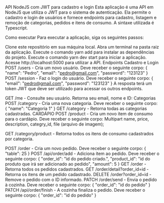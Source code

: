 API NodeJS com JWT para cadastro e login
Esta aplicação é uma API em NodeJS que utiliza o JWT para o sistema de autenticação. Ela permite o cadastro e login de usuários e fornece endpoints para cadastro, listagem e remoção de categorias, pedidos e itens de consumo. A sintaxe utilizada é Typescript.

Como executar
Para executar a aplicação, siga os seguintes passos:

Clone este repositório em sua máquina local.
Abra um terminal na pasta raiz da aplicação.
Execute o comando yarn add para instalar as dependências do projeto.
Execute o comando yarn dev start para iniciar a aplicação.
Acesse http://localhost:5000 para utilizar a API.
Endpoints
Cadastro e Login
POST /users - Cria um novo usuário. Deve receber o seguinte corpo:
{
	"name": "Pedro",
	"email": "pedro@gmail.com",
	"password": "123123"
}
POST /session - Faz o login do usuário. Deve receber o seguinte corpo:
{
	"email": "pedro@gmail.com",
	"password": "123123"
}
A resposta terá um token JWT que deve ser utilizado para acessar os outros endpoints.

GET /me - Consulte seu usuário. Retorna seu email, nome e ID:
Categorias
POST /category - Cria uma nova categoria. Deve receber o seguinte corpo:
{
  "name": "Categoria 1"
}
GET /category - Retorna todas as categorias cadastradas.
CARDÁPIO
POST /product - Cria um novo item de consumo para o cardápio. Deve receber o seguinte corpo:
Multipart
name, price, description, categry_id, file (arquivo de imagem);

GET /category/product - Retorna todos os itens de consumo cadastrados por categoria.

POST /order - Cria um novo pedido. Deve receber o seguinte corpo:
{
	"table": 25
}
POST /api/order/add - Adiciona ítem ao pedido. Deve receber o seguinte corpo:
{
	"order_id": "id do pedido criado.",
	"product_id": "id do produto que irá ser adicionado ao pedido",
	"amount": 5
}
GET /order - Retorna todos os pedidos cadastrados.
GET /order/detail?order_id=id - Retorna os itens de um pedido cadastrado.
DELETE /order?order_id=id - Remove o pedido com o ID informado.
PATCH /order/send - Envia o pedido à cozinha. Deve receber o seguinte corpo:
{
	"order_id": "id do pedido"
}
PATCH /api/order/finish - A cozinha finaliza o pedido. Deve receber o seguinte corpo:
{
	"order_id": "id do pedido"
}
